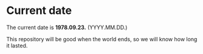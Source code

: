 # Current date

The current date is **1978.09.23.** (YYYY.MM.DD.)

This repository will be good when the world ends, so we will know how long it lasted.